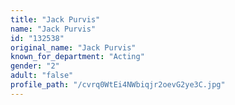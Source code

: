 ```yaml
---
title: "Jack Purvis"
name: "Jack Purvis"
id: "132538"
original_name: "Jack Purvis"
known_for_department: "Acting"
gender: "2"
adult: "false"
profile_path: "/cvrq0WtEi4NWbiqjr2oevG2ye3C.jpg"
---
```

